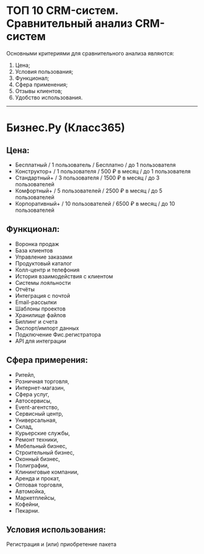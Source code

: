# ТОП 10 CRM-систем. Сравнительный анализ CRM-систем 

Основными критериями для сравнительного анализа являются:
1. Цена;
2. Условия пользования;
3. Функционал;
4. Сфера применения;
5. Отзывы клиентов;
6. Удобство использования.

***

# Бизнес.Ру (Класс365)
## Цена:
- Бесплатный / 1 пользователь /	Бесплатно	/ до 1 пользователя
- Конструктор+ / 1 пользователя	/ 500 ₽ в месяц	/ до 1 пользователя
- Стандартный+ / 3 пользователя	/ 1500 ₽ в месяц	/ до 3 пользователей
- Комфортный+ / 5 пользователей	/ 2500 ₽ в месяц	/ до 5 пользователей
- Корпоративный+ / 10 пользователей	/ 6500 ₽ в месяц / до 10 пользователей
## Функционал:
- Воронка продаж
- База клиентов
- Управление заказами
- Продуктовый каталог
- Колл-центр и телефония
- История взаимодействия с клиентом
- Системы лояльности
- Отчёты
- Интеграция с почтой
- Email-рассылки
- Шаблоны проектов
- Хранилище файлов
- Биллинг и счета
- Экспорт/импорт данных
- Подключение Фис.регистратора
- API для интеграции
## Сфера примерения:
- Ритейл,
- Розничная торговля,
- Интернет-магазин,
- Сфера услуг,
- Автосервисы,
- Event-агентство,
- Сервисный центр,
- Универсальная,
- Склад,
- Курьерские службы,
- Ремонт техники,
- Мебельный бизнес,
- Строительный бизнес,
- Оконный бизнес,
- Полиграфии,
- Клининговые компании,
- Аренда и прокат,
- Оптовая торговля,
- Автомойка,
- Маркетплейсы,
- Кофейни,
- Пекарни.
## Условия использования:
Регистрация и (или) приобретение пакета
